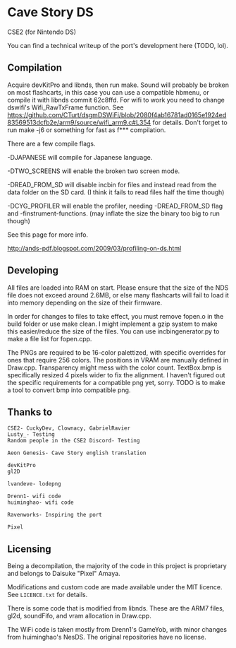 # Cave Story DS
CSE2 (for Nintendo DS)

You can find a technical writeup of the port's development here (TODO, lol).

## Compilation
Acquire devKitPro and libnds, then run make. Sound will probably be broken on most flashcarts, in this case you can use a compatible hbmenu, or compile it with libnds commit 62c8ffd.
For wifi to work you need to change dswifi's Wifi_RawTxFrame function. See https://github.com/CTurt/dsgmDSWiFi/blob/2080f4ab16781ad0165e1924ed83569513dcfb2e/arm9/source/wifi_arm9.c#L354 for details.
Don't forget to run make -j6 or something for fast as f*** compilation.

There are a few compile flags. 

-DJAPANESE will compile for Japanese language.

-DTWO_SCREENS will enable the broken two screen mode.

-DREAD_FROM_SD will disable incbin for files and instead read from the data folder on the SD card. (I think it fails to read files half the time though)

-DCYG_PROFILER will enable the profiler, needing -DREAD_FROM_SD flag and -finstrument-functions. (may inflate the size the binary too big to run though)

See this page for more info. 
 
http://ands-pdf.blogspot.com/2009/03/profiling-on-ds.html

## Developing

All files are loaded into RAM on start. Please ensure that the size of the NDS file does not exceed around 2.6MB, or else many flashcarts will fail to load it into memory depending on the size of their firmware.

In order for changes to files to take effect, you must remove fopen.o in the build folder or use make clean.
I might implement a gzip system to make this easier/reduce the size of the files.
You can use incbingenerator.py to make a file list for fopen.cpp.

The PNGs are required to be 16-color palettized, with specific overrides for ones that require 256 colors. The positions in VRAM are manually defined in Draw.cpp. Transparency might mess with the color count. TextBox.bmp is specifically resized 4 pixels wider to fix the alignment. I haven't figured out the specific requirements for a compatible png yet, sorry. TODO is to make a tool to convert bmp into compatible png.

## Thanks to

	CSE2- CuckyDev, Clownacy, GabrielRavier
	Lusty_- Testing
	Random people in the CSE2 Discord- Testing

	Aeon Genesis- Cave Story english translation

	devKitPro
	gl2D

	lvandeve- lodepng

	Drenn1- wifi code
	huiminghao- wifi code

	Ravenworks- Inspiring the port

	Pixel


## Licensing

Being a decompilation, the majority of the code in this project is proprietary
and belongs to Daisuke "Pixel" Amaya.

Modifications and custom code are made available under the MIT licence. See
`LICENCE.txt` for details.

There is some code that is modified from libnds. These are the ARM7 files, gl2d, soundFifo, and vram allocation in Draw.cpp.

The WiFi code is taken mostly from Drenn1's GameYob, with minor changes from huiminghao's NesDS. The original repositories have no license.